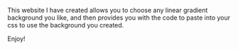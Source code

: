 This website I have created allows you to choose any linear gradient background you like, and then provides you with the code to paste into your css 
to use the background you created.

Enjoy!
